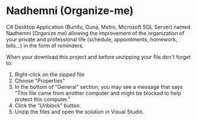 # Nadhemni (Organize-me)
C# Desktop Application (Bunifu, Guna, Metro, Microsoft SQL Server) named Nadhemni (Organize me) allowing the improvement of the organization of your private and professional life (schedule, appointments, homework, bills...) in the form of reminders.

When your download this project and before unzipping your file don't forget to:
  1) Right-click on the zipped file 
  2) Choose "Properties"
  3) In the bottom of "General" section, you may see a message that says "This file came from another computer and might be blocked to help protect this computer."
  4) Click the "Unblock" button.
  5) Unzip the files and open the solution in Visual Studio.
